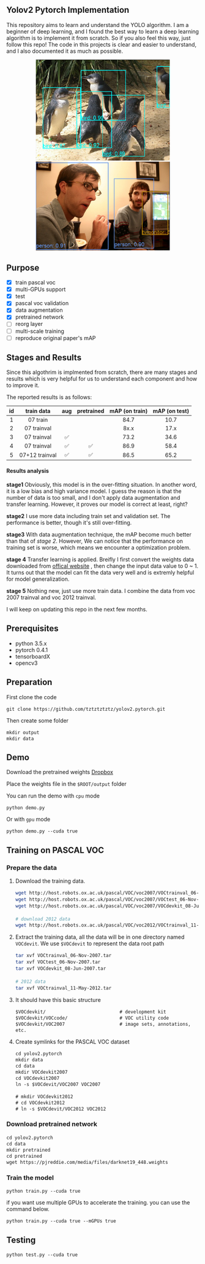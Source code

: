 ## Yolov2 Pytorch Implementation

This repository aims to learn and understand the YOLO algorithm. I am a beginner of deep learning, and I found the best way to learn a deep learning algorithm is to implement it from scratch. So if you also feel this way, just follow this repo! The code in this projects is clear and easier to understand, and I also documented it as much as possible. 

<div style="color:#0000FF" align="center">
<img src="images/result3.png" width="350"/>
<img src="images/result1.png" width="350"/> 
</div>

## Purpose

- [x] train pascal voc
- [x] multi-GPUs support
- [x] test
- [x] pascal voc validation
- [x] data augmentation
- [x] pretrained network
- [ ] reorg layer
- [ ] multi-scale training
- [ ] reproduce original paper's mAP

## Stages and Results

Since this algothrim is implmented from scratch, there are many stages and results which is very helpful for us to understand each component and how to improve it.

The reported results is as follows:

|id| train data | aug | pretrained|  mAP (on train) | mAP (on test)|
| :---: | :----------: | :----------: | :---: | :----------: | :---: |
| 1 | 07 train | | |84.7| 10.7|
| 2 | 07 trainval | | | 8x.x |17.x| 
| 3 | 07 trainval|:white_check_mark: | | 73.2 | 34.6 |
| 4 | 07 trainval| :white_check_mark:| :white_check_mark:| 86.9 | 58.4 |
| 5 | 07+12 trainval| :white_check_mark:| :white_check_mark:| 86.5 | 65.2 |

#### Results analysis

**stage1**
Obviously, this model is in the over-fitting situation. In another word, it is a low bias and high variance model. I guess the reason is that the number of data is too small, and I don't apply data augmentation and transfer learning. However, it proves our model is correct at least, right?

**stage2** I use more data including train set and validation set. The performance is better, though it's still over-fitting.

**stage3** With data augmentation technique, the mAP become much better than that of *stage 2*. However, We can notice that the performance on training set is worse, which means we encounter a optimization problem.

**stage 4** Transfer learning is applied. Breifly I first convert the weights data downloaded from [offical website](https://pjreddie.com/darknet/imagenet/) , then change the input data value to 0 ~ 1. It turns out that the model can fit the data very well and is extremly helpful for model generalization.

**stage 5** Nothing new, just use more train data. I combine the data from voc 2007 trainval and voc 2012 trainval.


I will keep on updating this repo in the next few months.

## Prerequisites
- python 3.5.x
- pytorch 0.4.1
- tensorboardX
- opencv3

## Preparation

First clone the code

    git clone https://github.com/tztztztztz/yolov2.pytorch.git

Then create some folder

    mkdir output 
    mkdir data

## Demo

Download the pretrained weights [Dropbox](https://www.dropbox.com/s/ktri39krexxpa5d/yolov2_epoch_160.pth?dl=0)

Place the weights file in the `$ROOT/output` folder

You can run the demo with `cpu` mode

    python demo.py

Or with `gpu` mode

    python demo.py --cuda true

## Training on PASCAL VOC

### Prepare the data

1. Download the training data.

    ```bash
    wget http://host.robots.ox.ac.uk/pascal/VOC/voc2007/VOCtrainval_06-Nov-2007.tar
    wget http://host.robots.ox.ac.uk/pascal/VOC/voc2007/VOCtest_06-Nov-2007.tar
    wget http://host.robots.ox.ac.uk/pascal/VOC/voc2007/VOCdevkit_08-Jun-2007.tar
    
    # download 2012 data
    wget http://host.robots.ox.ac.uk/pascal/VOC/voc2012/VOCtrainval_11-May-2012.tar
    ```    


2. Extract the training data, all the data will be in one directory named `VOCdevit`. We use `$VOCdevit` to represent
the data root path

    ```bash
    tar xvf VOCtrainval_06-Nov-2007.tar
    tar xvf VOCtest_06-Nov-2007.tar
    tar xvf VOCdevkit_08-Jun-2007.tar
    
    # 2012 data
    tar xvf VOCtrainval_11-May-2012.tar
    ```

3. It should have this basic structure

    ```
    $VOCdevkit/                           # development kit
    $VOCdevkit/VOCcode/                   # VOC utility code
    $VOCdevkit/VOC2007                    # image sets, annotations, etc.
    ```

4. Create symlinks for the PASCAL VOC dataset

    ```
    cd yolov2.pytorch
    mkdir data
    cd data
    mkdir VOCdevkit2007
    cd VOCdevkit2007
    ln -s $VOCdevit/VOC2007 VOC2007
    
    # mkdir VOCdevkit2012
    # cd VOCdevkit2012
    # ln -s $VOCdevit/VOC2012 VOC2012
    ```
    
### Download pretrained network

    cd yolov2.pytorch
    cd data
    mkdir pretrained
    cd pretrained
    wget https://pjreddie.com/media/files/darknet19_448.weights
    


### Train the model
    python train.py --cuda true
     
 if you want use multiple GPUs to accelerate the training. you can use the command below.
 
    python train.py --cuda true --mGPUs true
    
    
## Testing 
 
    python test.py --cuda true
 
 


















